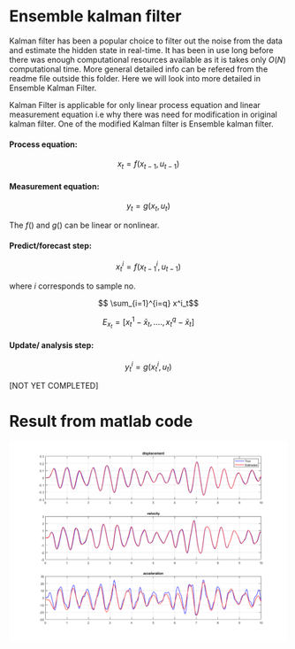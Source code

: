 # Ensemble kalman filter

Kalman filter has been a popular choice to filter out the noise from the data and estimate the hidden state in real-time. It has been in use long before there was enough  computational resources available as it is takes only $O(N)$ computational time. More general detailed info can be refered from the readme file outside this folder. Here we will look into more detailed in Ensemble Kalman Filter.

Kalman Filter is applicable for only linear process equation and linear measurement equation i.e why there was need for modification in original kalman filter. One of the modified Kalman filter is Ensemble kalman filter. 

#### Process equation:
$$x_{t} = f(x_{t-1},u_{t-1})$$

#### Measurement equation:
$$y_{t} = g(x_t,u_t)$$

The $f()$ and $g()$ can be linear or nonlinear.

#### Predict/forecast step:
$$x^i_t = f(x^i_{t-1},u_{t-1})$$  

where $i$ corresponds to sample no.

$$ \sum_{i=1}^{i=q} x^i_t$$

$$E_{x_t} = [x^1_t-\bar{x}_t,....,x^q_t-\bar{x}_t ]$$

#### Update/ analysis step:
$$y^i_t = g(x^i_t,u_t)$$

[NOT YET COMPLETED]



















# Result from matlab code


<img width="1163" alt="Result_from_matlab" src="Result_from_matlab.png">
